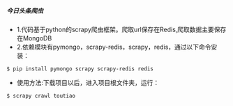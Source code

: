 ##### 今日头条爬虫
- 1.代码基于python的scrapy爬虫框架。爬取url保存在Redis,爬取数据主要保存在MongoDB
- 2.依赖模块有pymongo，scrapy-redis，scrapy，redis，通过以下命令安装：
```
$ pip install pymongo scrapy scrapy-redis redis
```
- 使用方法:下载项目以后，进入项目根文件夹，运行：
```
$ scrapy crawl toutiao
```
 
